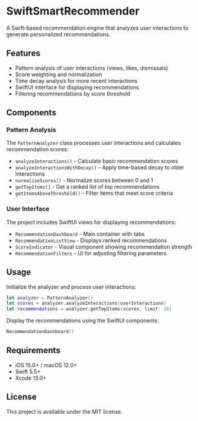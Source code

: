 # SwiftSmartRecommender

A Swift-based recommendation engine that analyzes user interactions to generate personalized recommendations.

## Features

- Pattern analysis of user interactions (views, likes, dismissals)
- Score weighting and normalization
- Time decay analysis for more recent interactions
- SwiftUI interface for displaying recommendations
- Filtering recommendations by score threshold

## Components

### Pattern Analysis

The `PatternAnalyzer` class processes user interactions and calculates recommendation scores:

- `analyzeInteractions()` - Calculate basic recommendation scores
- `analyzeInteractionsWithDecay()` - Apply time-based decay to older interactions
- `normalizeScores()` - Normalize scores between 0 and 1
- `getTopItems()` - Get a ranked list of top recommendations
- `getItemsAboveThreshold()` - Filter items that meet score criteria

### User Interface

The project includes SwiftUI views for displaying recommendations:

- `RecommendationDashboard` - Main container with tabs
- `RecommendationListView` - Displays ranked recommendations
- `ScoreIndicator` - Visual component showing recommendation strength
- `RecommendationFilters` - UI for adjusting filtering parameters

## Usage

Initialize the analyzer and process user interactions:

```swift
let analyzer = PatternAnalyzer()
let scores = analyzer.analyzeInteractions(userInteractions)
let recommendations = analyzer.getTopItems(scores, limit: 10)
```

Display the recommendations using the SwiftUI components:

```swift
RecommendationDashboard()
```

## Requirements

- iOS 15.0+ / macOS 12.0+
- Swift 5.5+
- Xcode 13.0+

## License

This project is available under the MIT license.
